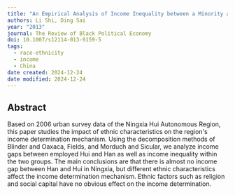 ```yaml
---
title: "An Empirical Analysis of Income Inequality between a Minority and the Majority in Urban China: The Case of Ningxia Hui Autonomous Region"
authors: Li Shi, Ding Sai
year: "2013"
journal: The Review of Black Political Economy
doi: 10.1007/s12114-013-9159-5
tags:
  - race-ethnicity
  - income
  - China
date created: 2024-12-24
date modified: 2024-12-24
---
```


## Abstract

Based on 2006 urban survey data of the Ningxia Hui Autonomous Region, this paper studies the impact of ethnic characteristics on the region's income determination mechanism. Using the decomposition methods of Blinder and Oaxaca, Fields, and Morduch and Sicular, we analyze income gaps between employed Hui and Han as well as income inequality within the two groups. The main conclusions are that there is almost no income gap between Han and Hui in Ningxia, but different ethnic characteristics affect the income determination mechanism. Ethnic factors such as religion and social capital have no obvious effect on the income determination.
